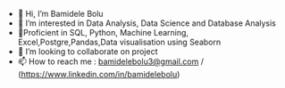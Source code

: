 - 👋 Hi, I’m Bamidele Bolu
- 👀 I’m interested in Data Analysis, Data Science and Database Analysis
- 🌱Proficient in SQL, Python, Machine Learning, Excel,Postgre,Pandas,Data visualisation using Seaborn
- 💞️ I’m looking to collaborate on project
- 📫 How to reach me : bamidelebolu3@gmail.com / (https://www.linkedin.com/in/bamidelebolu)

<!---
bamidele bolu is a ✨ special ✨ repository because its `README.md` (this file) appears on your GitHub profile.
You can click the Preview link to take a look at your changes.
--->
